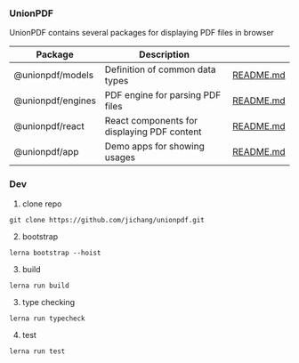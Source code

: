 ### UnionPDF

UnionPDF contains several packages for displaying PDF files in browser

| Package           | Description                                 |                                           |
| ----------------- | ------------------------------------------- | ----------------------------------------- |
| @unionpdf/models  | Definition of common data types             | [README.md](./packages/models/README.md)  |
| @unionpdf/engines | PDF engine for parsing PDF files            | [README.md](./packages/engines/README.md) |
| @unionpdf/react   | React components for displaying PDF content | [README.md](./packages/react/README.md)   |
| @unionpdf/app     | Demo apps for showing usages                | [README.md](./packages/app/README.md)     |

### Dev

1. clone repo

```
git clone https://github.com/jichang/unionpdf.git
```

2. bootstrap

```
lerna bootstrap --hoist
```

3. build

```
lerna run build
```

3. type checking

```
lerna run typecheck
```

4. test

```
lerna run test
```
